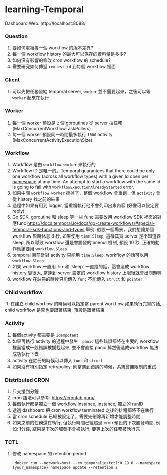 # learning-Temporal

Dashboard Web: http://localhost:8088/

### Question

1. 要如何處裡每一個 workflow 的版本差異?
3. 每一個 workflow history 的最大可以保存的資料量是多少?
4. 如何沒有影響的修改 cron workflow 的 schedule?
5. 需要研究如何傳遞 `request_id` 到每個 workflow 裡面

### Client

1. 可以先把任務發給 temporal server, `worker` 並不需要起來，之後可以等 `worker` 起來在執行

### Worker

1. 每一個 worker 預設是 `2` 個 goroutines 從 server 拉任務 (MaxConcurrentWorkflowTaskPollers)
1. 每一個 worker 預設同一時間最多執行 `1000` activity   (MaxConcurrentActivityExecutionSize)

### Workflow

1. Workflow 是由 `workflow worker` 來執行的
1. Workflow ID 是唯一的。Temporal guarantees that there could be only one workflow (across all workflow types) with a given Id open per [namespace](https://docs.temporal.io/docs/learn-glossary#namespace) at any time. An attempt to start a workflow with the same Id is going to fail with `WorkflowExecutionAlreadyStarted` error.
1. 如果中間 `workflow worker` 掛掉了，整個 workflow 會重跑，但 `activity` 會從 history 找之前的結果
1. 過程中如果有用到 logger, 當重複執行他不會列印出來內容 (好像可以設定要 reply)
1. Go SDK, goroutine 和 sleep 等一些 func 需要改用 workflow SDK 裡面的對應func
   https://docs.temporal.io/docs/go-create-workflows/#special-temporal-sdk-functions-and-types
   舉例: 假設一個場景，我們想讓某個 workflow 暫時休息 3 秒, 如果使用 `time.Sleep`, 這樣其實 server 是不知道要 sleep, 所以導致 workflow 還是會觸發的timeout 機制, 預設 10 秒, 正確的動作應該要用 `workflow.Sleep`
1. temporal 目前針對 activity 只能用 `time.Sleep`, workflow 的話可以用 `workflow.Sleep`
1. 如果 workflow 一直用 `for` 和 ‵sleep` 一直跑的話，這會造成 workflow history 變很大, 當達到 server 設定的 workflow history 上限後就會出問題喔 
1. workflow 在註冊的時候只能傳入 `func` 不能傳入 `struct` 和 `pointer`

### Child workflow

​	1. 在建立 child worflow 的時候可以指定當 parent workflow 如果執行完畢的話, child workflow 是否也要跟著結束, 預設是跟著結束



### Activity

1. 每個activity 都需要是 `idempotent`
1. 如果再執行 activity 的過程中發生　`panic` 這些錯誤都將在主要的 workflow 裡面當成一般錯誤被攔截起來, 並不會直接 panic 掉然後造成workflow 無法成功執行下去
1. activity 在註冊的時候可以傳入 `func` 和 `struct`
1. 如果沒有特別指定 retrypolicy, 則當遇到錯誤的時候，系統會無限制的重試

### Distributed CRON

1. 只支援到分鐘
1. cron 語法可以參考: https://crontab.guru/
1. 每個執行都是獨立一個 workflow instance, instance, 獨立的 runID
1. 透過 dashboard 把 cron workflow terminated 之後的排程都將不在執行
1. 當 cron schedule 已經被設定了，需要先刪除再新增才能調整時間
1. 如果之前的任務還在執行, 但執行時間已經超過 cron 預設的下次觸發時間, 例如: 1分鐘, 結果是下次的觸發不會被執行, 要等上次的任務被執行完


### TCTL

1. 修改 namespace 的 retention period

   ```shell
    docker run --network=host --rm temporalio/tctl:0.29.0 --namespace {your_namespace} namespace update --retention 2
   ```

   

   
